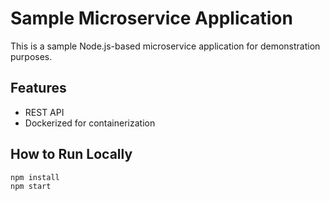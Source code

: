# Sample Microservice Application

This is a sample Node.js-based microservice application for demonstration purposes.

## Features
- REST API
- Dockerized for containerization

## How to Run Locally
```bash
npm install
npm start
